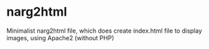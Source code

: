 # narg2html
Minimalist narg2html file, which does create index.html file to display images, using Apache2 (without PHP)
